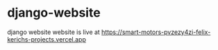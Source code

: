 # django-website
django website
website is live at  https://smart-motors-pvzezy4zi-felix-kerichs-projects.vercel.app
